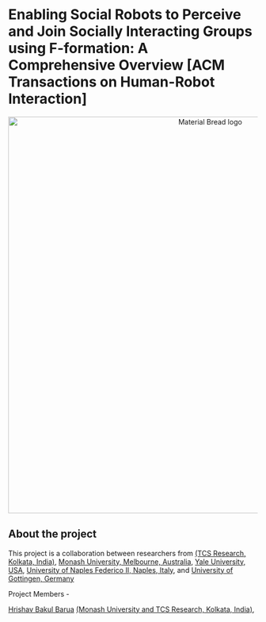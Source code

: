 # Enabling Social Robots to Perceive and Join Socially Interacting Groups using F-formation: A Comprehensive Overview [ACM Transactions on Human-Robot Interaction]


<p align="center">
    <img width="800" src="assets/Social_robot_f-formation.gif" alt="Material Bread logo">
    <br>
</p>

## About the project

This project is a collaboration between researchers from [(TCS Research, Kolkata, India)](https://www.tcs.com/what-we-do/research), [Monash University, Melbourne, Australia](https://www.monash.edu/), [Yale University, USA](https://www.yale.edu/), [University of Naples Federico II, Naples, Italy](https://www.international.unina.it/), and [University of Gottingen, Germany](https://www.uni-goettingen.de/en/1.html) 

Project Members - 

[Hrishav Bakul Barua](https://www.researchgate.net/profile/Hrishav-Barua)  [(Monash University and TCS Research, Kolkata, India)](https://www.tcs.com/what-we-do/research),                   
